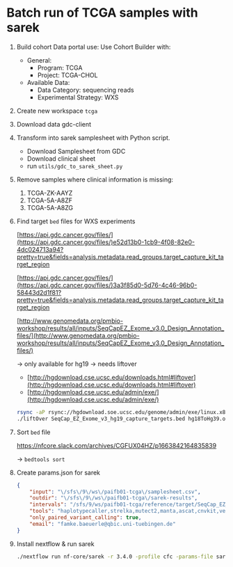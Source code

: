 # Batch run of TCGA samples with sarek

1. Build cohort Data portal use:
    Use Cohort Builder with:
    - General:
        - Program: TCGA
        - Project: TCGA-CHOL
    - Available Data:
        - Data Category: sequencing reads
        - Experimental Strategy: WXS
2. Create new workspace `tcga` 
3. Download data gdc-client
4. Transform into sarek samplesheet with Python script.
    - Download Samplesheet from GDC
    - Download clinical sheet
    - run `utils/gdc_to_sarek_sheet.py`
5. Remove samples where clinical information is missing:
    1. TCGA-ZK-AAYZ
    2. TCGA-5A-A8ZF
    3. TCGA-5A-A8ZG
6. Find target `bed` files for WXS experiments
    
    [https://api.gdc.cancer.gov/files/](https://api.gdc.cancer.gov/files/)e52d13b0-1cb9-4f08-82e0-4dc024713a94?pretty=true&fields=analysis.metadata.read_groups.target_capture_kit_target_region
    
    [https://api.gdc.cancer.gov/files/](https://api.gdc.cancer.gov/files/)3a3f85d0-5d76-4c46-96b0-58443d2d1f81?pretty=true&fields=analysis.metadata.read_groups.target_capture_kit_target_region
    
    [http://www.genomedata.org/pmbio-workshop/results/all/inputs/SeqCapEZ_Exome_v3.0_Design_Annotation_files/](http://www.genomedata.org/pmbio-workshop/results/all/inputs/SeqCapEZ_Exome_v3.0_Design_Annotation_files/)
    
    → only available for hg19 → needs liftover
    
    - [http://hgdownload.cse.ucsc.edu/downloads.html#liftover](http://hgdownload.cse.ucsc.edu/downloads.html#liftover)
    - [http://hgdownload.cse.ucsc.edu/admin/exe/](http://hgdownload.cse.ucsc.edu/admin/exe/)
    
    ```bash
    rsync -aP rsync://hgdownload.soe.ucsc.edu/genome/admin/exe/linux.x86_64/liftOver ./
    ./liftOver SeqCap_EZ_Exome_v3_hg19_capture_targets.bed hg18ToHg39.over.chain.gz SeqCap_EZ_Exome_v3_hg38_capture_targets.bed unlifted.bed
    ```
    
7. Sort `bed` file
    
    https://nfcore.slack.com/archives/CGFUX04HZ/p1663842164835839
    
    → `bedtools sort`
    
8. Create params.json for sarek
    
    ```json
    {
        "input": "\/sfs\/9\/ws\/paifb01-tcga\/samplesheet.csv",
        "outdir": "\/sfs\/9\/ws\/paifb01-tcga\/sarek-results",
        "intervals": "/sfs/9/ws/paifb01-tcga/reference/target/SeqCap_EZ_Exome_v3_hg38_capture_targets_sorted.bed",
        "tools": "haplotypecaller,strelka,mutect2,manta,ascat,cnvkit,vep,snpeff",
        "only_paired_variant_calling": true,
        "email": "famke.baeuerle@qbic.uni-tuebingen.de"
    }
    ```
    
9. Install nextflow & run sarek
    
    ```bash
    ./nextflow run nf-core/sarek -r 3.4.0 -profile cfc -params-file sarek-params.json
    ```